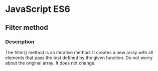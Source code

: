 # JavaScript ES6

## Filter method
### Description
The filter() method is an iterative method. It creates a new array with all elements that pass the test defined by the given function. Do not worry about the original array. It does not change.